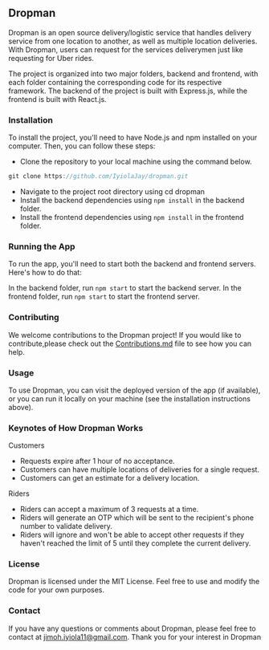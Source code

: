 ## Dropman

Dropman is an open source delivery/logistic service that handles delivery service from one location to another, as well as multiple location deliveries. With Dropman, users can request for the services deliverymen just like requesting for Uber rides.

The project is organized into two major folders, backend and frontend, with each folder containing the corresponding code for its respective framework. The backend of the project is built with Express.js, while the frontend is built with React.js.

### Installation

To install the project, you'll need to have Node.js and npm installed on your computer. Then, you can follow these steps:

- Clone the repository to your local machine using the command below.

```js
git clone https://github.com/IyiolaJay/dropman.git
```

- Navigate to the project root directory using cd dropman
- Install the backend dependencies using `npm install` in the backend folder.
- Install the frontend dependencies using `npm install` in the frontend folder.

### Running the App

To run the app, you'll need to start both the backend and frontend servers. Here's how to do that:

In the backend folder, run `npm start` to start the backend server.
In the frontend folder, run `npm start` to start the frontend server.

### Contributing

We welcome contributions to the Dropman project! If you would like to contribute,please check out the [Contributions.md](https://github.com/IyiolaJay/dropman/blob/main/Contributions.md) file to see how you can help.

### Usage

To use Dropman, you can visit the deployed version of the app (if available), or you can run it locally on your machine (see the installation instructions above).

### Keynotes of How Dropman Works

Customers

- Requests expire after 1 hour of no acceptance.
- Customers can have multiple locations of deliveries for a single request.
- Customers can get an estimate for a delivery location.

Riders
- Riders can accept a maximum of 3 requests at a time.
- Riders will generate an OTP which will be sent to the recipient's phone number to validate delivery.
- Riders will ignore and won't be able to accept other requests if they haven't reached the limit of 5 until they complete the current delivery.

### License

Dropman is licensed under the MIT License. Feel free to use and modify the code for your own purposes.

### Contact

If you have any questions or comments about Dropman, please feel free to contact at jimoh.iyiola11@gmail.com.
Thank you for your interest in Dropman
